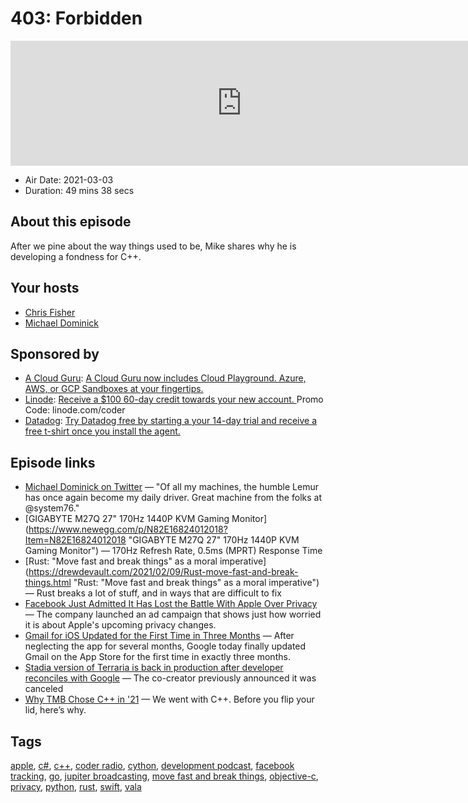 # 403: Forbidden

<iframe src="https://player.fireside.fm/v2/MLf2ZzhC+bi9zNxRl?theme=dark" width="740" height="200" frameborder="0" scrolling="no"></iframe>

* Air Date: 2021-03-03
* Duration: 49 mins 38 secs

## About this episode

After we pine about the way things used to be, Mike shares why he is developing a fondness for C++.

## Your hosts
* [Chris Fisher](https://coder.show/hosts/chrislas)
* [Michael Dominick](https://coder.show/hosts/michael)

## Sponsored by

  * [A Cloud Guru](https://acloudguru.com): [A Cloud Guru now includes Cloud Playground. Azure, AWS, or GCP Sandboxes at your fingertips.](https://acloudguru.com)
  * [Linode](https://linode.com/coder): [Receive a $100 60-day credit towards your new account. ](https://linode.com/coder) Promo Code: linode.com/coder
  * [Datadog](http://datadog.com/coderradio): [Try Datadog free by starting a your 14-day trial and receive a free t-shirt once you install the agent.](http://datadog.com/coderradio)



## Episode links

  * [Michael Dominick on Twitter](https://twitter.com/dominucco/status/1366437965417832453 "Michael Dominick on Twitter") — "Of all my machines, the humble Lemur has once again become my daily driver. Great machine from the folks at @system76."
  * [GIGABYTE M27Q 27" 170Hz 1440P KVM Gaming Monitor](https://www.newegg.com/p/N82E16824012018?Item=N82E16824012018 "GIGABYTE M27Q 27" 170Hz 1440P KVM Gaming Monitor") — 170Hz Refresh Rate, 0.5ms (MPRT) Response Time
  * [Rust: "Move fast and break things" as a moral imperative](https://drewdevault.com/2021/02/09/Rust-move-fast-and-break-things.html "Rust: "Move fast and break things" as a moral imperative") — Rust breaks a lot of stuff, and in ways that are difficult to fix
  * [Facebook Just Admitted It Has Lost the Battle With Apple Over Privacy](https://www.inc.com/jason-aten/facebook-just-admitted-it-has-lost-its-battle-with-apple-over-privacy.html "Facebook Just Admitted It Has Lost the Battle With Apple Over Privacy") — The company launched an ad campaign that shows just how worried it is about Apple's upcoming privacy changes.
  * [Gmail for iOS Updated for the First Time in Three Months](https://www.macrumors.com/2021/03/01/gmail-ios-updated/ "Gmail for iOS Updated for the First Time in Three Months") — After neglecting the app for several months, Google today finally updated Gmail on the App Store for the first time in exactly three months.
  * [Stadia version of Terraria is back in production after developer reconciles with Google](https://www.theverge.com/2021/2/26/22303868/terria-stadia-version-back-development-canceled-google "Stadia version of Terraria is back in production after developer reconciles with Google") — The co-creator previously announced it was canceled
  * [Why TMB Chose C++ in '21](http://dominickm.com/why-tmb-chose-c-in-21/ "Why TMB Chose C++ in '21") — We went with C++. Before you flip your lid, here’s why. 



## Tags

[apple](https://coder.show/tags/apple), [c#](https://coder.show/tags/c%23), [c++](https://coder.show/tags/c++), [coder radio](https://coder.show/tags/coder%20radio), [cython](https://coder.show/tags/cython), [development podcast](https://coder.show/tags/development%20podcast), [facebook tracking](https://coder.show/tags/facebook%20tracking), [go](https://coder.show/tags/go), [jupiter broadcasting](https://coder.show/tags/jupiter%20broadcasting), [move fast and break things](https://coder.show/tags/move%20fast%20and%20break%20things), [objective-c](https://coder.show/tags/objective-c), [privacy](https://coder.show/tags/privacy), [python](https://coder.show/tags/python), [rust](https://coder.show/tags/rust), [swift](https://coder.show/tags/swift), [vala](https://coder.show/tags/vala)